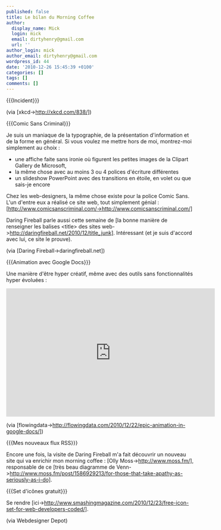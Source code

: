 ```yaml
---
published: false
title: Le bilan du Morning Coffee
author:
  display_name: Mick
  login: mick
  email: dirtyhenry@gmail.com
  url: ''
author_login: mick
author_email: dirtyhenry@gmail.com
wordpress_id: 44
date: '2010-12-26 15:45:39 +0100'
categories: []
tags: []
comments: []
---
```

{{{Incident}}}

<img23>

(via [xkcd->http://xkcd.com/838/])

{{{Comic Sans Criminal}}}

Je suis un maniaque de la typographie, de la présentation d'information et de la forme en général. Si vous voulez me mettre hors de moi, montrez-moi simplement au choix :
- une affiche faite sans ironie où figurent les petites images de la Clipart Gallery de Microsoft, 
- la même chose avec au moins 3 ou 4 polices d'écriture différentes
- un slideshow PowerPoint avec des transitions en étoile, en volet ou que sais-je encore

Chez les web-designers, la même chose existe pour la police Comic Sans. L'un d'entre eux a réalisé ce site web, tout simplement génial : [http://www.comicsanscriminal.com/->http://www.comicsanscriminal.com/]

Daring Fireball parle aussi cette semaine de [la bonne manière de renseigner les balises &lt;title&gt; des sites web->http://daringfireball.net/2010/12/title_junk]. Intéressant (et je suis d'accord avec lui, ce site le prouve).

(via [Daring Fireball->daringfireball.net])

{{{Animation avec Google Docs}}}

Une manière d'être hyper créatif, même avec des outils sans fonctionnalités hyper évoluées : 

<iframe title="YouTube video player" class="youtube-player" type="text/html" width="560" height="345" src="http://www.youtube.com/embed/bt9F7tKcZcU?rel=0" frameborder="0"></iframe>

(via [flowingdata->http://flowingdata.com/2010/12/22/epic-animation-in-google-docs/])

{{{Mes nouveaux flux RSS}}}

Encore une fois, la visite de Daring Fireball m'a fait découvrir un nouveau site qui va enrichir mon morning coffee : [Olly Moss->http://www.moss.fm/], responsable de ce [très beau diagramme de Venn->http://www.moss.fm/post/1586929213/for-those-that-take-apathy-as-seriously-as-i-do].

{{{Set d'icônes gratuit}}}

Se rendre [ici->http://www.smashingmagazine.com/2010/12/23/free-icon-set-for-web-developers-coded/].

(via Webdesigner Depot)
